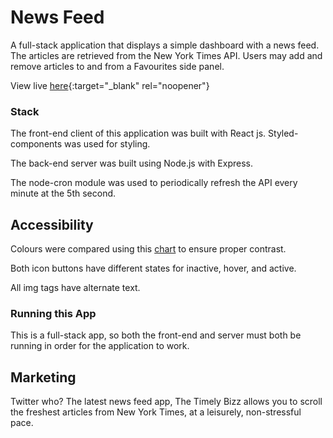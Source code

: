 # News Feed

A full-stack application that displays a simple dashboard with a news feed. The articles are retrieved from the New York Times API. Users may add and remove articles to and from a Favourites side panel.

View live [here](https://what-is-new.vercel.app/){:target="_blank" rel="noopener"}

### Stack

The front-end client of this application was built with React js. Styled-components was used for styling.

The back-end server was built using Node.js with Express.

The node-cron module was used to periodically refresh the API every minute at the 5th second.

## Accessibility

Colours were compared using this [chart](https://toolness.github.io/accessible-color-matrix/?n=white&n=light&n=bright&n=medium&n=dark&n=black&v=FFFFFF&v=D4F9F3&v=016099&v=FFD6D4&v=9143DF&v=000000) to ensure proper contrast.

Both icon buttons have different states for inactive, hover, and active.

All img tags have alternate text.

### Running this App

This is a full-stack app, so both the front-end and server must both be running in order for the application to work.

## Marketing

Twitter who? The latest news feed app, The Timely Bizz allows you to scroll the freshest articles from New York Times, at a leisurely, non-stressful pace.
